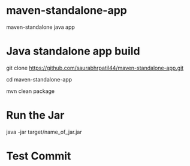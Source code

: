 # maven-standalone-app

maven-standalone java app


# Java standalone app build

git clone https://github.com/saurabhrpatil44/maven-standalone-app.git

cd maven-standalone-app

mvn clean package

# Run the Jar

java -jar target/name_of_jar.jar

# Test Commit
